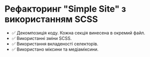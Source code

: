 # Рефакторинг "Simple Site" з використанням SCSS
- :white_check_mark: Декомпозиція коду. Кожна секція винесена в окремий файл.
- :white_check_mark: Використанні зміни SCSS.
- :white_check_mark: Використання вкладеності селекторів.
- :white_check_mark: Використано міксини та медіаміксини.
